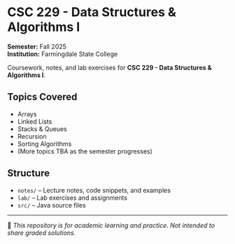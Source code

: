# CSC 229 - Data Structures & Algorithms I

**Semester:** Fall 2025  
**Institution:** Farmingdale State College  


Coursework, notes, and lab exercises for **CSC 229 - Data Structures & Algorithms I**.  

## Topics Covered
- Arrays
- Linked Lists
- Stacks & Queues
- Recursion
- Sorting Algorithms
- (More topics TBA as the semester progresses)

## Structure
- `notes/` – Lecture notes, code snippets, and examples
- `lab/` – Lab exercises and assignments
- `src/` – Java source files

---

📘 *This repository is for academic learning and practice. Not intended to share graded solutions.*
